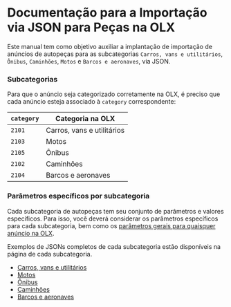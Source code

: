 # Documentação para a Importação via JSON para Peças na OLX

Este manual tem como objetivo auxiliar a implantação de importação de anúncios de autopeças para as subcategorias `Carros, vans e utilitários`, `Ônibus`, `Caminhões`, `Motos` e `Barcos e aeronaves`, via JSON.

### Subcategorias 

Para que o anúncio seja categorizado corretamente na OLX, é preciso que cada anúncio esteja associado à `category` correspondente:

| `category` | Categoria na OLX |
|------------|----------------------------|
| `2101` | Carros, vans e utilitários |
| `2103` | Motos |
| `2105` | Ônibus |
| `2102` | Caminhões |
| `2104` | Barcos e aeronaves |


### Parâmetros específicos por subcategoria

Cada subcategoria de autopeças tem seu conjunto de parâmetros e valores específicos. Para isso, você deverá considerar os parâmetros específicos para cada subcategoria, bem como os [parâmetros gerais para quaisquer anúncio na OLX](/json/README.md).

Exemplos de JSONs completos de cada subcategoria estão disponíveis na página de cada subcategoria.

- [Carros, vans e utilitários](sub_autos.md)
- [Motos](sub_motorcycle.md)
- [Ônibus](sub_bus.md)
- [Caminhões](sub_truck.md)
- [Barcos e aeronaves](sub_boat_plane.md)
